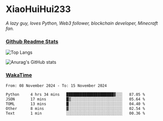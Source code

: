 # XiaoHuiHui233

*A lazy guy, loves Python, Web3 follower, blockchain developer, Minecraft fan.*

### [Github Readme Stats](https://github.com/anuraghazra/github-readme-stats)

![Top Langs](https://github-readme-stats.vercel.app/api/top-langs/?username=XiaoHuiHui233&layout=compact&theme=github_dark)

![Anurag's GitHub stats](https://github-readme-stats.vercel.app/api?username=XiaoHuiHui233&show_icons=true&theme=github_dark)

### [WakaTime](https://wakatime.com)

<!--START_SECTION:waka-->

```txt
From: 08 November 2024 - To: 15 November 2024

Python     4 hrs 34 mins   █████████████████████▓░░░   87.05 %
JSON       17 mins         █▒░░░░░░░░░░░░░░░░░░░░░░░   05.64 %
TOML       13 mins         █░░░░░░░░░░░░░░░░░░░░░░░░   04.40 %
Other      8 mins          ▓░░░░░░░░░░░░░░░░░░░░░░░░   02.54 %
Text       1 min           ░░░░░░░░░░░░░░░░░░░░░░░░░   00.36 %
```

<!--END_SECTION:waka-->
